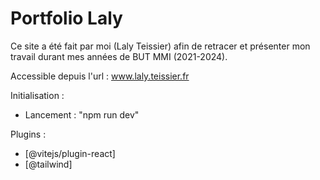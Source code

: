# Portfolio Laly

Ce site a été fait par moi (Laly Teissier) afin de retracer et présenter mon travail durant mes années de BUT MMI (2021-2024).

Accessible depuis l'url : www.laly.teissier.fr

Initialisation :

- Lancement : "npm run dev"


Plugins :

- [@vitejs/plugin-react]
- [@tailwind]